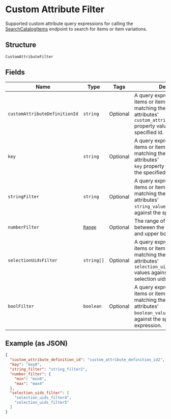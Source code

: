 
# Custom Attribute Filter

Supported custom attribute query expressions for calling the
[SearchCatalogItems](#endpoint-Catalog-SearchCatalogItems)
endpoint to search for items or item variations.

## Structure

`CustomAttributeFilter`

## Fields

| Name | Type | Tags | Description |
|  --- | --- | --- | --- |
| `customAttributeDefinitionId` | `string` | Optional | A query expression to filter items or item variations by matching their custom attributes'<br>`custom_attribute_definition_id`<br>property value against the the specified id. |
| `key` | `string` | Optional | A query expression to filter items or item variations by matching their custom attributes'<br>`key` property value against<br>the specified key. |
| `stringFilter` | `string` | Optional | A query expression to filter items or item variations by matching their custom attributes'<br>`string_value`  property value<br>against the specified text. |
| `numberFilter` | [`Range`](/doc/models/range.md) | Optional | The range of a number value between the specified lower and upper bounds. |
| `selectionUidsFilter` | `string[]` | Optional | A query expression to filter items or item variations by matching  their custom attributes'<br>`selection_uid_values`<br>values against the specified selection uids. |
| `boolFilter` | `boolean` | Optional | A query expression to filter items or item variations by matching their custom attributes'<br>`boolean_value` property values<br>against the specified Boolean expression. |

## Example (as JSON)

```json
{
  "custom_attribute_definition_id": "custom_attribute_definition_id2",
  "key": "key0",
  "string_filter": "string_filter2",
  "number_filter": {
    "min": "min8",
    "max": "max4"
  },
  "selection_uids_filter": [
    "selection_uids_filter4",
    "selection_uids_filter5"
  ]
}
```

